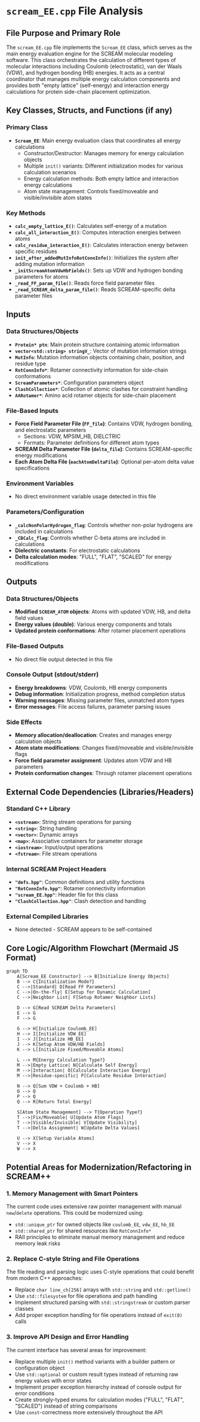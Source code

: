 # `scream_EE.cpp` File Analysis

## File Purpose and Primary Role

The `scream_EE.cpp` file implements the `Scream_EE` class, which serves as the main energy evaluation engine for the SCREAM molecular modeling software. This class orchestrates the calculation of different types of molecular interactions including Coulomb (electrostatic), van der Waals (VDW), and hydrogen bonding (HB) energies. It acts as a central coordinator that manages multiple energy calculation components and provides both "empty lattice" (self-energy) and interaction energy calculations for protein side-chain placement optimization.

## Key Classes, Structs, and Functions (if any)

### Primary Class

- **`Scream_EE`**: Main energy evaluation class that coordinates all energy calculations
  - Constructor/Destructor: Manages memory for energy calculation objects
  - Multiple `init()` variants: Different initialization modes for various calculation scenarios
  - Energy calculation methods: Both empty lattice and interaction energy calculations
  - Atom state management: Controls fixed/moveable and visible/invisible atom states

### Key Methods

- **`calc_empty_lattice_E()`**: Calculates self-energy of a mutation
- **`calc_all_interaction_E()`**: Computes interaction energies between atoms
- **`calc_residue_interaction_E()`**: Calculates interaction energy between specific residues
- **`init_after_addedMutInfoRotConnInfo()`**: Initializes the system after adding mutation information
- **`_initScreamAtomVdwHbFields()`**: Sets up VDW and hydrogen bonding parameters for atoms
- **`_read_FF_param_file()`**: Reads force field parameter files
- **`_read_SCREAM_delta_param_file()`**: Reads SCREAM-specific delta parameter files

## Inputs

### Data Structures/Objects

- **`Protein* ptn`**: Main protein structure containing atomic information
- **`vector<std::string> stringV_`**: Vector of mutation information strings
- **`MutInfo`**: Mutation information objects containing chain, position, and residue type
- **`RotConnInfo*`**: Rotamer connectivity information for side-chain conformations
- **`ScreamParameters*`**: Configuration parameters object
- **`ClashCollection*`**: Collection of atomic clashes for constraint handling
- **`AARotamer*`**: Amino acid rotamer objects for side-chain placement

### File-Based Inputs

- **Force Field Parameter File (`FF_file`)**: Contains VDW, hydrogen bonding, and electrostatic parameters
  - Sections: VDW, MPSIM_HB, DIELCTRIC
  - Formats: Parameter definitions for different atom types
- **SCREAM Delta Parameter File (`delta_file`)**: Contains SCREAM-specific energy modifications
- **Each Atom Delta File (`eachAtomDeltaFile`)**: Optional per-atom delta value specifications

### Environment Variables

- No direct environment variable usage detected in this file

### Parameters/Configuration

- **`_calcNonPolarHydrogen_flag`**: Controls whether non-polar hydrogens are included in calculations
- **`_CBCalc_flag`**: Controls whether C-beta atoms are included in calculations
- **Dielectric constants**: For electrostatic calculations
- **Delta calculation modes**: "FULL", "FLAT", "SCALED" for energy modifications

## Outputs

### Data Structures/Objects

- **Modified `SCREAM_ATOM` objects**: Atoms with updated VDW, HB, and delta field values
- **Energy values (double)**: Various energy components and totals
- **Updated protein conformations**: After rotamer placement operations

### File-Based Outputs

- No direct file output detected in this file

### Console Output (stdout/stderr)

- **Energy breakdowns**: VDW, Coulomb, HB energy components
- **Debug information**: Initialization progress, method completion status
- **Warning messages**: Missing parameter files, unmatched atom types
- **Error messages**: File access failures, parameter parsing issues

### Side Effects

- **Memory allocation/deallocation**: Creates and manages energy calculation objects
- **Atom state modifications**: Changes fixed/moveable and visible/invisible flags
- **Force field parameter assignment**: Updates atom VDW and HB parameters
- **Protein conformation changes**: Through rotamer placement operations

## External Code Dependencies (Libraries/Headers)

### Standard C++ Library

- **`<sstream>`**: String stream operations for parsing
- **`<string>`**: String handling
- **`<vector>`**: Dynamic arrays
- **`<map>`**: Associative containers for parameter storage
- **`<iostream>`**: Input/output operations
- **`<fstream>`**: File stream operations

### Internal SCREAM Project Headers

- **`"defs.hpp"`**: Common definitions and utility functions
- **`"RotConnInfo.hpp"`**: Rotamer connectivity information
- **`"scream_EE.hpp"`**: Header file for this class
- **`"ClashCollection.hpp"`**: Clash detection and handling

### External Compiled Libraries

- None detected - SCREAM appears to be self-contained

## Core Logic/Algorithm Flowchart (Mermaid JS Format)

```mermaid
graph TD
    A[Scream_EE Constructor] --> B[Initialize Energy Objects]
    B --> C{Initialization Mode?}
    C -->|Standard| D[Read FF Parameters]
    C -->|On-the-fly| E[Setup for Dynamic Calculation]
    C -->|Neighbor List| F[Setup Rotamer Neighbor Lists]

    D --> G[Read SCREAM Delta Parameters]
    E --> G
    F --> G

    G --> H[Initialize Coulomb_EE]
    H --> I[Initialize VDW_EE]
    I --> J[Initialize HB_EE]
    J --> K[Setup Atom VDW/HB Fields]
    K --> L[Initialize Fixed/Moveable Atoms]

    L --> M{Energy Calculation Type?}
    M -->|Empty Lattice| N[Calculate Self Energy]
    M -->|Interaction| O[Calculate Interaction Energy]
    M -->|Residue-specific| P[Calculate Residue Interaction]

    N --> Q[Sum VDW + Coulomb + HB]
    O --> Q
    P --> Q
    Q --> R[Return Total Energy]

    S[Atom State Management] --> T{Operation Type?}
    T -->|Fix/Moveable| U[Update Atom Flags]
    T -->|Visible/Invisible| V[Update Visibility]
    T -->|Delta Assignment| W[Update Delta Values]

    U --> X[Setup Variable Atoms]
    V --> X
    W --> X
```

## Potential Areas for Modernization/Refactoring in SCREAM++

### 1. **Memory Management with Smart Pointers**

The current code uses extensive raw pointer management with manual `new`/`delete` operations. This could be modernized using:

- `std::unique_ptr` for owned objects like `coulomb_EE`, `vdw_EE`, `hb_EE`
- `std::shared_ptr` for shared resources like `RotConnInfo*`
- RAII principles to eliminate manual memory management and reduce memory leak risks

### 2. **Replace C-style String and File Operations**

The file reading and parsing logic uses C-style operations that could benefit from modern C++ approaches:

- Replace `char line_ch[256]` arrays with `std::string` and `std::getline()`
- Use `std::filesystem` for file operations and path handling
- Implement structured parsing with `std::stringstream` or custom parser classes
- Add proper exception handling for file operations instead of `exit(8)` calls

### 3. **Improve API Design and Error Handling**

The current interface has several areas for improvement:

- Replace multiple `init()` method variants with a builder pattern or configuration object
- Use `std::optional` or custom result types instead of returning raw energy values with error states
- Implement proper exception hierarchy instead of console output for error conditions
- Create strongly-typed enums for calculation modes ("FULL", "FLAT", "SCALED") instead of string comparisons
- Use `const`-correctness more extensively throughout the API
